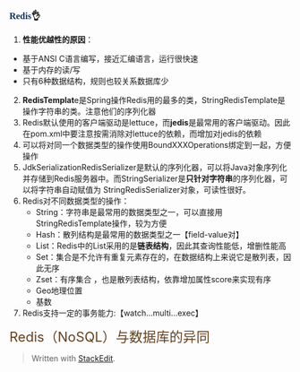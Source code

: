 ### <font face="Cabrili" color="123456">Redis</font>👌

1. **性能优越性的原因**：
 - 基于ANSI C语言编写，接近汇编语言，运行很快速
 - 基于内存的读/写
 - 只有6种数据结构，规则也较关系数据库少
2. **RedisTemplat**e是Spring操作Redis用的最多的类，StringRedisTemplate是操作字符串的类。注意他们的序列化器
3. Redis默认使用的客户端驱动是lettuce，而**jedis**是最常用的客户端驱动。因此在pom.xml中要注意按需消除对lettuce的依赖，而增加对jedis的依赖
4. 可以将对同一个数据类型的操作使用BoundXXXOperations绑定到一起，方便操作
5. JdkSerializationRedisSerializer是默认的序列化器，可以将Java对象序列化并存储到Redis服务器中。而StringSerializer是**只针对字符串**的序列化器，可以将字符串自动赋值为 StringRedisSerializer对象，可读性很好。
6. Redis对不同数据类型的操作：
	- String：字符串是最常用的数据类型之一，可以直接用StringRedisTemplate操作，较为方便
	- Hash：散列结构是最常用的数据类型之一【field-value对】
	- List：Redis中的List采用的是**链表结构**，因此其查询性能低，增删性能高
	- Set：集合是不允许有重复元素存在的，在数据结构上来说它是散列表，因此无序
	- Zset：有序集合 ，也是散列表结构，依靠增加属性score来实现有序
	- Geo地理位置
	- 基数
7. Redis支持一定的事务能力:【watch...multi...exec】




<font color="654321" size="5"> Redis（NoSQL）与数据库的异同</font>
> Written with [StackEdit](https://stackedit.io/).
<!--stackedit_data:
eyJoaXN0b3J5IjpbLTE0ODQzNDIyODgsMTMzMjU5NTkyNSwtMT
E4NDM4NzgxMSwxMzMyOTE3ODcsNzA3MzM1NjgxLDE4MDU1ODc5
MzIsLTM2OTk3MzQzMF19
-->
